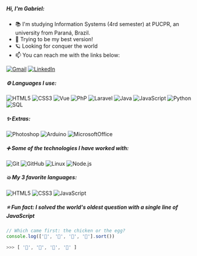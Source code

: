 ##### Hi, I'm Gabriel:

- 📚 I'm studying Information Systems (4rd semester) at PUCPR, an university from Paraná, Brazil.
- 🎯 Trying to be my best version!
- 🪐 Looking for conquer the world
- :mailbox: You can reach me with the links below:

[![Gmail](https://img.shields.io/badge/-GMAIL-D14836?style&logo=gmail&logoColor=white)](mailto:gevertlolz@gmail.com)
[![LinkedIn](https://img.shields.io/badge/-LINKEDIN-0077B5?style&logo=linkedin&logoColor=white)](https://www.linkedin.com/in/gabrielgevert/)


##### ⚙ Languages I use: 


![HTML5](https://img.shields.io/badge/-HTML5-000000?style=flat&logo=html5&logoWidth=30)
![CSS3](https://img.shields.io/badge/-CSS3-000000?style=flat&logo=CSS3&logoWidth=30&logoColor=blue)
![Vue](https://img.shields.io/badge/-Vue-000000?style=flat&logo=vuedotjs&logoWidth=30)
![PhP](https://img.shields.io/badge/-PHP-000000?style=flat&logo=php&logoWidth=30)
![Laravel](https://img.shields.io/badge/-Laravel-000000?style=flat&logo=laravel&logoWidth=30)
![Java](https://img.shields.io/badge/-Java-000000?style=flat&logo=java&logoWidth=30)
![JavaScript](https://img.shields.io/badge/-JavaScript-000000?style=flat&logo=javascript&logoWidth=30)
![Python](https://img.shields.io/badge/-Python-000000?style=flat&logo=python&logoWidth=30)
![SQL](https://img.shields.io/badge/-SQL-000000?style=flat&logo=mysql&logoWidth=30&logoColor=blue)


##### ✨ Extras:


![Photoshop](https://img.shields.io/badge/-Photoshop-000000?style=flat&logo=adobephotoshop&logoWidth=20)
![Arduino](https://img.shields.io/badge/-Arduino-000000?style=flat&logo=arduino&logoWidth=20)
![MicrosoftOffice](https://img.shields.io/badge/-Office-000000?style=flat&logo=microsoftoffice&logoWidth=20)


##### ➕ Some of the technologies I have worked with:


![Git](https://img.shields.io/badge/-Git-222222?style=flat&logo=git&logoColor=F05032&logoWidth=20)
![GitHub](https://img.shields.io/badge/-GitHub-222222?style=flat&logo=github&logoColor=181717&logoWidth=20)
![Linux](https://img.shields.io/badge/-Linux-222222?style=flat&logo=linux&logoColor=FCC624&logoWidth=20)
![Node.js](https://img.shields.io/badge/-Node.js-222222?style=flat&logo=node.js&logoColor=339933&logoWidth=20)



##### 💥 My 3 favorite languages:


![HTML5](https://img.shields.io/badge/-HTML5-222222?style=flat&logo=html5&logoWidth=20&logoColor=FCC624)
![CSS3](https://img.shields.io/badge/-CSS3-222222?style=flat&logo=CSS3&logoWidth=20&logoColor=FCC624)
![JavaScript](https://img.shields.io/badge/-JavaScript-222222?style=flat&logo=javascript&logoWidth=20&logoColor=FCC624)



##### ⭐ Fun fact: I solved the world's oldest question with a single line of JavaScript
<!-- wi*quL3fcV -->

```javascript
// Which came first: the chicken or the egg?
console.log(['🐣', '🐔', '🐥', '🥚'].sort())

>>> [ '🥚', '🐣', '🐥', '🐔' ]
```
